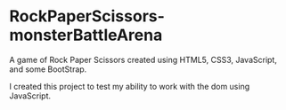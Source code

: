# RockPaperScissors-monsterBattleArena

A game of Rock Paper Scissors created using HTML5, CSS3, JavaScript, and some BootStrap.

I created this project to test my ability to work with the dom using JavaScript.
